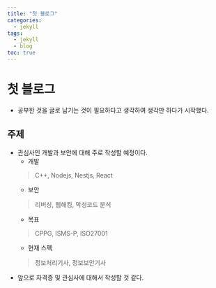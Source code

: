 ```yaml
---
title: "첫 블로그"
categories: 
  - jekyll
tags:
  - jekyll
  - blog
toc: true
---
```

# 첫 블로그
- 공부한 것을 글로 남기는 것이 필요하다고 생각하여 생각만 하다가 시작했다.
## 주제
- 관심사인 개발과 보안에 대해 주로 작성할 예정이다.
    - 개발 
    > C++, Nodejs, Nestjs, React
    - 보안
    > 리버싱, 웹해킹, 악성코드 분석
    - 목표
    > CPPG, ISMS-P, ISO27001
    - 현재 스펙
    > 정보처리기사, 정보보안기사
- 앞으로 자격증 및 관심사에 대해서 작성할 것 같다.
